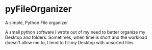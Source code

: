 # pyFileOrganizer
A simple, Python File organizer


A small python software I wrote out of my need to better organize my Desktop  and folders. Sometimes, when time is short and the workload doesn't allow me to, 
I tend to fill my Desktop with unsorted files. 
